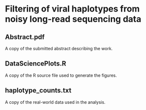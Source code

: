# Filtering of viral haplotypes from noisy long-read sequencing data

## Abstract.pdf
A copy of the submitted abstract describing the work.

## DataSciencePlots.R
A copy of the R source file used to generate the figures.

## haplotype_counts.txt
A copy of the real-world data used in the analysis.
